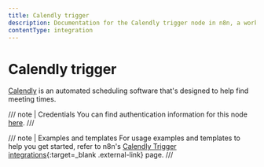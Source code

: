 ```yaml
---
title: Calendly trigger
description: Documentation for the Calendly trigger node in n8n, a workflow automation platform. Includes details of operations and configuration, and links to examples and credentials information.
contentType: integration
---
```


# Calendly trigger

[Calendly](https://calendly.com/) is an automated scheduling software that's designed to help find meeting times.

/// note | Credentials
You can find authentication information for this node [here](/integrations/builtin/credentials/calendly/).
///

///  note  | Examples and templates
For usage examples and templates to help you get started, refer to n8n's [Calendly Trigger integrations](https://n8n.io/integrations/calendly-trigger/){:target=_blank .external-link} page.
///
